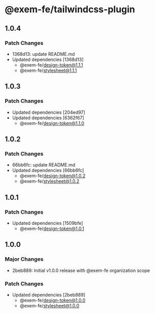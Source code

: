 # @exem-fe/tailwindcss-plugin

## 1.0.4

### Patch Changes

- 1368d13: update README.md
- Updated dependencies [1368d13]
  - @exem-fe/design-token@1.1.1
  - @exem-fe/stylesheet@1.1.1

## 1.0.3

### Patch Changes

- Updated dependencies [204ed97]
- Updated dependencies [6362f67]
  - @exem-fe/design-token@1.1.0

## 1.0.2

### Patch Changes

- 66bb6fc: update README.md
- Updated dependencies [66bb6fc]
  - @exem-fe/design-token@1.0.2
  - @exem-fe/stylesheet@1.0.2

## 1.0.1

### Patch Changes

- Updated dependencies [1509bfe]
  - @exem-fe/design-token@1.0.1

## 1.0.0

### Major Changes

- 2beb889: Initial v1.0.0 release with @exem-fe organization scope

### Patch Changes

- Updated dependencies [2beb889]
  - @exem-fe/design-token@1.0.0
  - @exem-fe/stylesheet@1.0.0
